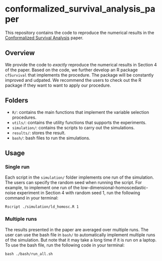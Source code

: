 # conformalized_survival_analysis_paper
This repository contains the code to reproduce the numerical results in the [Conformalized Survival Analysis]() paper. 

## Overview
We provide the code to <em>exactly</em> reproduce the numerical results in Section 4 of the paper. Based on the code,
we further develop an R package `cfSurvival` that implements the procedure. The package will be constantly improved and udpated. 
We recommend the users to check out the R package if they want to want to apply our procedure.

## Folders
- `R/`: contains the main functions that implement the variable selection procedures.
- `utils/`: contains the utility functions that supports the experiments. 
- `simulation/`: contains the scripts to carry out the simulations.
- `results/`: stores the result.
- `bash/`: bash files to run the simulations.

## Usage
### Single run
Each script in the `simulation/` folder implements one run of the simulation. The users can specify the random seed when running the script. 
For example, to implement one run of the low-dimensional-homoscedastic-noise experiment in Section 4 with random seed 1, run the following command in your terminal:
```{r}
Rscript ./simulation/ld_homosc.R 1
```

### Multiple runs
The results presented in the paper are averaged over multiple runs. The user can use the bash file in `bash/` to automatically
implement multiple runs of the simulation. But note that it may take a long time if it is run on a laptop. To use the bash file,
run the following code in  your terminal:
```{r}
bash ./bash/run_all.sh
```
